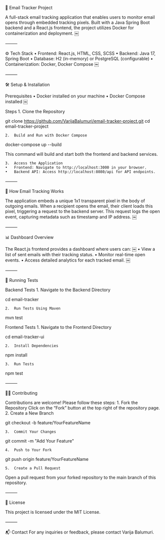 📧 Email Tracker Project

A full-stack email tracking application that enables users to monitor email opens through embedded tracking pixels. Built with a Java Spring Boot backend and a React.js frontend, the project utilizes Docker for containerization and deployment. ￼

⸻

⚙️ Tech Stack
	•	Frontend: React.js, HTML, CSS, SCSS
	•	Backend: Java 17, Spring Boot
	•	Database: H2 (in-memory) or PostgreSQL (configurable)
	•	Containerization: Docker, Docker Compose ￼

⸻

🛠️ Setup & Installation

Prerequisites
	•	Docker installed on your machine
	•	Docker Compose installed ￼

Steps
	1.	Clone the Repository

git clone https://github.com/VarijaBalumuri/email-tracker-project.git
cd email-tracker-project


	2.	Build and Run with Docker Compose

docker-compose up --build

This command will build and start both the frontend and backend services.

	3.	Access the Application
	•	Frontend: Navigate to http://localhost:3000 in your browser.
	•	Backend API: Access http://localhost:8080/api for API endpoints.

⸻

📩 How Email Tracking Works

The application embeds a unique 1x1 transparent pixel in the body of outgoing emails. When a recipient opens the email, their client loads this pixel, triggering a request to the backend server. This request logs the open event, capturing metadata such as timestamp and IP address. ￼

⸻

📊 Dashboard Overview

The React.js frontend provides a dashboard where users can: ￼
	•	View a list of sent emails with their tracking status.
	•	Monitor real-time open events.
	•	Access detailed analytics for each tracked email. ￼

⸻

🧪 Running Tests

Backend Tests
	1.	Navigate to the Backend Directory

cd email-tracker


	2.	Run Tests Using Maven

mvn test



Frontend Tests
	1.	Navigate to the Frontend Directory

cd email-tracker-ui


	2.	Install Dependencies

npm install


	3.	Run Tests

npm test



⸻

🧑‍💻 Contributing

Contributions are welcome! Please follow these steps:
	1.	Fork the Repository
Click on the “Fork” button at the top right of the repository page.
	2.	Create a New Branch

git checkout -b feature/YourFeatureName


	3.	Commit Your Changes

git commit -m "Add Your Feature"


	4.	Push to Your Fork

git push origin feature/YourFeatureName


	5.	Create a Pull Request
Open a pull request from your forked repository to the main branch of this repository.

⸻

📄 License

This project is licensed under the MIT License.

⸻

📬 Contact
For any inquiries or feedback, please contact Varija Balumuri.
